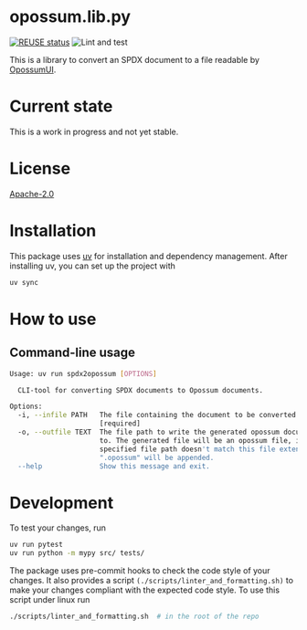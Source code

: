 <!--
SPDX-FileCopyrightText: 2023 TNG Technology Consulting GmbH <https://www.tngtech.com>

SPDX-License-Identifier: Apache-2.0
-->

# opossum.lib.py

[![REUSE status](https://api.reuse.software/badge/git.fsfe.org/reuse/api)](https://api.reuse.software/info/git.fsfe.org/reuse/api)
![Lint and test](https://github.com/opossum-tool/opossum.lib.py/actions/workflows/lint_and_run_tests.yml/badge.svg)

This is a library to convert an SPDX document to a file readable by [OpossumUI](https://github.com/opossum-tool/OpossumUI/).

# Current state

This is a work in progress and not yet stable.

# License

[Apache-2.0](LICENSE)

# Installation

This package uses [uv](https://docs.astral.sh/uv/) for installation and dependency management.
After installing uv, you can set up the project with

```bash
uv sync
```

# How to use

## Command-line usage

```bash
Usage: uv run spdx2opossum [OPTIONS]

  CLI-tool for converting SPDX documents to Opossum documents.

Options:
  -i, --infile PATH   The file containing the document to be converted.
                      [required]
  -o, --outfile TEXT  The file path to write the generated opossum document
                      to. The generated file will be an opossum file, if the
                      specified file path doesn't match this file extension
                      ".opossum" will be appended.
  --help              Show this message and exit.

```

# Development

To test your changes, run

```bash
uv run pytest
uv run python -m mypy src/ tests/
```

The package uses pre-commit hooks to check the code style of your changes.
It also provides a script `(./scripts/linter_and_formatting.sh)` to make your changes compliant with the expected
code style. To use this script under linux run

```bash
./scripts/linter_and_formatting.sh  # in the root of the repo
```
